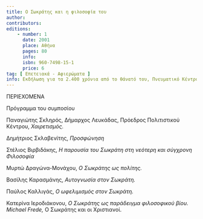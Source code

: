 ```yaml
---
title: Ο Σωκράτης και η φιλοσοφία του
author: 
contributors: 
editions: 
    - number: 1
      date: 2001
      place: Αθήνα
      pages: 80
      info: 
      isbn: 960-7498-15-1
      price: 6
tag: [ Επετειακά - Αφιερώματα ]
info: Εκδήλωση για τα 2.400 χρόνια από το θάνατό του, Πνευματικό Κέντρο του Δήμου Λευκάδας 20-21 Ιουλίου 2001.
---
```


ΠΕΡΙΕΧΟΜΕΝΑ

Πρόγραμμα του συμποσίου

Παναγιώτης Σκληρός, Δήμαρχος Λευκάδας, Πρόεδρος Πολιτιστικού Κέντρου, *Χαιρετισμός.*

Δημήτριος Σκλαβενίτης, *Προσφώνηση*

Στέλιος Βιρβιδάκης, *Η παρουσία του Σωκράτη στη νεότερη και σύγχρονη Φιλοσοφία*

Μυρτώ Δραγώνα-Μονάχου, *Ο Σωκράτης ως πολίτης.*

Βασίλης Καρασμάνης, *Αυτογνωσία στον Σωκράτη.*

Παύλος Καλλιγάς, *Ο ωφελιμισμός στον Σωκράτη.*

Κατερίνα Ιεροδιάκονου, *Ο Σωκράτης ως παράδειγμα φιλοσοφικού βίου. Michael Frede,* Ο Σωκράτης και οι Χριστιανοί.
